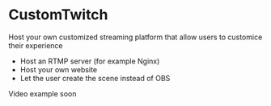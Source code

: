 # CustomTwitch
Host your own customized streaming platform that allow users to customice their experience

- Host an RTMP server (for example Nginx)
- Host your own website
- Let the user create the scene instead of OBS

Video example soon
